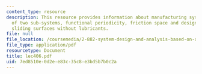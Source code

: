 ```yaml
---
content_type: resource
description: This resource provides information about manufacturing system composed
  of two sub-systems, functional periodicity, friction space and design of low friction
  sliding surfaces without lubricants.
file: null
file_location: /coursemedia/2-882-system-design-and-analysis-based-on-ad-and-complexity-theories-spring-2005/7ed8510e0d2ee83c35c8e3bd5b7b0c2a_lec406.pdf
file_type: application/pdf
resourcetype: Document
title: lec406.pdf
uid: 7ed8510e-0d2e-e83c-35c8-e3bd5b7b0c2a
---
```

